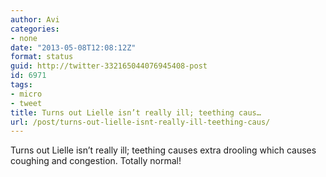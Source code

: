 ```yaml
---
author: Avi
categories:
- none
date: "2013-05-08T12:08:12Z"
format: status
guid: http://twitter-332165044076945408-post
id: 6971
tags:
- micro
- tweet
title: Turns out Lielle isn’t really ill; teething caus…
url: /post/turns-out-lielle-isnt-really-ill-teething-caus/
---
```

Turns out Lielle isn’t really ill; teething causes extra drooling which causes coughing and congestion. Totally normal!